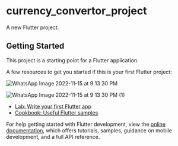 # currency_convertor_project

A new Flutter project.

## Getting Started

This project is a starting point for a Flutter application.

A few resources to get you started if this is your first Flutter project:

![WhatsApp Image 2022-11-15 at 9 13 30 PM](https://user-images.githubusercontent.com/111697696/201963622-983c79d2-9e1f-4ca9-b93c-06f121f0ea92.jpeg)

![WhatsApp Image 2022-11-15 at 9 13 30 PM (1)](https://user-images.githubusercontent.com/111697696/201963714-06147953-eed6-49cc-948e-1a687d9ba629.jpeg)




- [Lab: Write your first Flutter app](https://docs.flutter.dev/get-started/codelab)
- [Cookbook: Useful Flutter samples](https://docs.flutter.dev/cookbook)

For help getting started with Flutter development, view the
[online documentation](https://docs.flutter.dev/), which offers tutorials,
samples, guidance on mobile development, and a full API reference.
